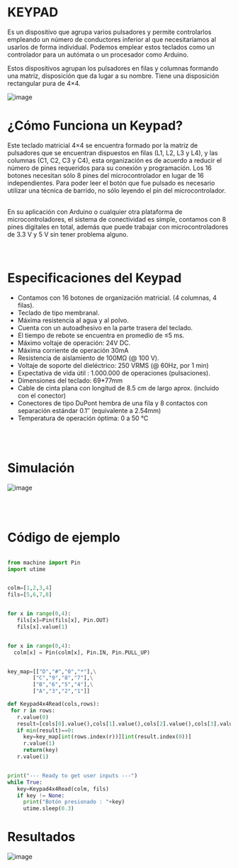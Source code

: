 # KEYPAD 

Es un dispositivo que agrupa varios pulsadores y permite controlarlos empleando un número de conductores inferior al que necesitaríamos al usarlos de forma individual. Podemos emplear estos teclados como un controlador para un autómata o un procesador como Arduino.

Estos dispositivos agrupan los pulsadores en filas y columnas formando una matriz, disposición que da lugar a su nombre. Tiene una disposición rectangular pura de 4×4.


![image](https://user-images.githubusercontent.com/124211869/223575866-1a191b82-5cee-4cfa-acc0-d5ed04a27552.png)


# ¿Cómo Funciona un Keypad?

Este teclado matricial 4×4 se encuentra formado por la matriz de pulsadores que se encuentran dispuestos en filas (L1, L2, L3 y L4), y las columnas (C1, C2, C3 y C4), esta organización es de acuerdo a reducir el número de pines requeridos para su conexión y programación. Los 16 botones necesitan sólo 8 pines del microcontrolador en lugar de 16 independientes. Para poder leer el botón que fue pulsado es necesario utilizar una técnica de barrido, no sólo leyendo el pin del microcontrolador.

<br>
En su aplicación con Arduino o cualquier otra plataforma de microcontroladores, el sistema de conectividad es simple, contamos con 8 pines digitales en total, además que puede trabajar con microcontroladores de 3.3 V y 5 V sin tener problema alguno. 
</br>

<br>
<br>

# Especificaciones del Keypad
* Contamos con 16 botones de organización matricial. (4 columnas, 4 filas).
* Teclado de tipo membranal.
* Máxima resistencia al agua y al polvo.
* Cuenta con un autoadhesivo en la parte trasera del teclado.
* El tiempo de rebote se encuentra en promedio de ≤5 ms.
* Máximo voltaje de operación: 24V DC.
* Máxima corriente de operación 30mA
* Resistencia de aislamiento de 100MΩ (@ 100 V).
* Voltaje de soporte del dieléctrico: 250 VRMS (@ 60Hz, por 1 min)
* Expectativa de vida útil : 1.000.000 de operaciones (pulsaciones).
* Dimensiones del teclado: 69*77mm
* Cable de cinta plana con longitud de 8.5 cm de largo aprox. (incluido con el conector)
* Conectores de tipo DuPont hembra de una fila y 8 contactos con separación estándar 0.1″ (equivalente a 2.54mm)
* Temperatura de operación óptima: 0 a 50 °C

<br>
<br>

# Simulación 
![image](https://user-images.githubusercontent.com/124211869/223578860-3cdaff96-ff08-4043-ba47-aae900f8c902.png)

<br>
<br>

# Código de ejemplo 

 ```Python

from machine import Pin
import utime
 

colm=[1,2,3,4]
fils=[5,6,7,8]
 

for x in range(0,4):
    fils[x]=Pin(fils[x], Pin.OUT)
    fils[x].value(1)
 

for x in range(0,4):
   colm[x] = Pin(colm[x], Pin.IN, Pin.PULL_UP)
 

key_map=[["D","#","0","*"],\
         ["C","9","8","7"],\
         ["B","6","5","4"],\
         ["A","3","2","1"]]
 
def Keypad4x4Read(cols,rows):
  for r in rows:
    r.value(0)
    result=[cols[0].value(),cols[1].value(),cols[2].value(),cols[3].value()]
    if min(result)==0:
      key=key_map[int(rows.index(r))][int(result.index(0))]
      r.value(1) 
      return(key)
    r.value(1)
 

print("--- Ready to get user inputs ---")
while True:
    key=Keypad4x4Read(colm, fils)
    if key != None:
      print("Botón presionado : "+key)
      utime.sleep(0.3) 
 ```
 
 
 # Resultados 
 
 ![image](https://user-images.githubusercontent.com/124211869/223623341-51640b77-f77e-44e4-ba7a-5751359b654a.png)

